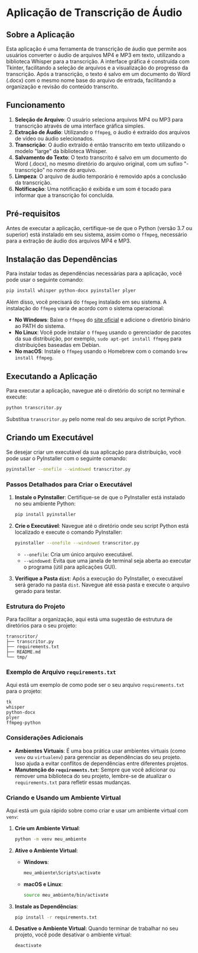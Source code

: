 # Aplicação de Transcrição de Áudio

## Sobre a Aplicação

Esta aplicação é uma ferramenta de transcrição de áudio que permite aos usuários converter o áudio de arquivos MP4 e MP3 em texto, utilizando a biblioteca Whisper para a transcrição. A interface gráfica é construída com Tkinter, facilitando a seleção de arquivos e a visualização do progresso da transcrição. Após a transcrição, o texto é salvo em um documento do Word (.docx) com o mesmo nome base do arquivo de entrada, facilitando a organização e revisão do conteúdo transcrito.

## Funcionamento

1. **Seleção de Arquivo**: O usuário seleciona arquivos MP4 ou MP3 para transcrição através de uma interface gráfica simples.
2. **Extração de Áudio**: Utilizando o `ffmpeg`, o áudio é extraído dos arquivos de vídeo ou áudio selecionados.
3. **Transcrição**: O áudio extraído é então transcrito em texto utilizando o modelo "large" da biblioteca Whisper.
4. **Salvamento do Texto**: O texto transcrito é salvo em um documento do Word (.docx), no mesmo diretório do arquivo original, com um sufixo "-transcrição" no nome do arquivo.
5. **Limpeza**: O arquivo de áudio temporário é removido após a conclusão da transcrição.
6. **Notificação**: Uma notificação é exibida e um som é tocado para informar que a transcrição foi concluída.

## Pré-requisitos

Antes de executar a aplicação, certifique-se de que o Python (versão 3.7 ou superior) está instalado em seu sistema, assim como o `ffmpeg`, necessário para a extração de áudio dos arquivos MP4 e MP3.

## Instalação das Dependências

Para instalar todas as dependências necessárias para a aplicação, você pode usar o seguinte comando:

```bash
pip install whisper python-docx pyinstaller plyer
```

Além disso, você precisará do `ffmpeg` instalado em seu sistema. A instalação do `ffmpeg` varia de acordo com o sistema operacional:

- **No Windows**: Baixe o `ffmpeg` do [site oficial](https://ffmpeg.org/download.html) e adicione o diretório binário ao PATH do sistema.
- **No Linux**: Você pode instalar o `ffmpeg` usando o gerenciador de pacotes da sua distribuição, por exemplo, `sudo apt-get install ffmpeg` para distribuições baseadas em Debian.
- **No macOS**: Instale o `ffmpeg` usando o Homebrew com o comando `brew install ffmpeg`.

## Executando a Aplicação

Para executar a aplicação, navegue até o diretório do script no terminal e execute:

```bash
python transcritor.py
```

Substitua `transcritor.py` pelo nome real do seu arquivo de script Python.

## Criando um Executável

Se desejar criar um executável da sua aplicação para distribuição, você pode usar o PyInstaller com o seguinte comando:

```bash
pyinstaller --onefile --windowed transcritor.py
```

### Passos Detalhados para Criar o Executável

1. **Instale o PyInstaller**:
   Certifique-se de que o PyInstaller está instalado no seu ambiente Python:
   ```bash
   pip install pyinstaller
   ```

2. **Crie o Executável**:
   Navegue até o diretório onde seu script Python está localizado e execute o comando PyInstaller:
   ```bash
   pyinstaller --onefile --windowed transcritor.py
   ```
   - `--onefile`: Cria um único arquivo executável.
   - `--windowed`: Evita que uma janela de terminal seja aberta ao executar o programa (útil para aplicações GUI).

3. **Verifique a Pasta `dist`**:
   Após a execução do PyInstaller, o executável será gerado na pasta `dist`. Navegue até essa pasta e execute o arquivo gerado para testar.

### Estrutura do Projeto

Para facilitar a organização, aqui está uma sugestão de estrutura de diretórios para o seu projeto:

```
transcritor/
├── transcritor.py
├── requirements.txt
├── README.md
└── tmp/
```

### Exemplo de Arquivo `requirements.txt`

Aqui está um exemplo de como pode ser o seu arquivo `requirements.txt` para o projeto:

```
tk
whisper
python-docx
plyer
ffmpeg-python
```

### Considerações Adicionais

- **Ambientes Virtuais**: É uma boa prática usar ambientes virtuais (como `venv` ou `virtualenv`) para gerenciar as dependências do seu projeto. Isso ajuda a evitar conflitos de dependências entre diferentes projetos.
- **Manutenção do `requirements.txt`**: Sempre que você adicionar ou remover uma biblioteca do seu projeto, lembre-se de atualizar o `requirements.txt` para refletir essas mudanças.

### Criando e Usando um Ambiente Virtual

Aqui está um guia rápido sobre como criar e usar um ambiente virtual com `venv`:

1. **Crie um Ambiente Virtual**:
   ```bash
   python -m venv meu_ambiente
   ```

2. **Ative o Ambiente Virtual**:
   - **Windows**:
     ```bash
     meu_ambiente\Scripts\activate
     ```
   - **macOS e Linux**:
     ```bash
     source meu_ambiente/bin/activate
     ```

3. **Instale as Dependências**:
   ```bash
   pip install -r requirements.txt
   ```

4. **Desative o Ambiente Virtual**:
   Quando terminar de trabalhar no seu projeto, você pode desativar o ambiente virtual:
   ```bash
   deactivate
   ```
